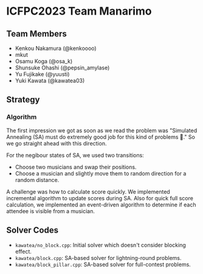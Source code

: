 # ICFPC2023 Team Manarimo

## Team Members
* Kenkou Nakamura (@kenkoooo)
* mkut
* Osamu Koga (@osa_k)
* Shunsuke Ohashi (@pepsin_amylase)
* Yu Fujikake (@yuusti)
* Yuki Kawata (@kawatea03)

## Strategy
### Algorithm
The first impression we got as soon as we read the problem was "Simulated Annealing (SA) must do extremely good job for this kind of problems 🤔." So we go straight ahead with this direction.

For the negibour states of SA, we used two transitions:

* Choose two musicians and swap their positions.
* Choose a musician and slightly move them to random direction for a random distance.

A challenge was how to calculate score quickly. We implemented incremental algorithm to update scores during SA. Also for quick full score calculation, we implemented an event-driven algorithm to determine if each attendee is visible from a musician.

## Solver Codes
* `kawatea/no_block.cpp`: Initial solver which doesn't consider blocking effect.
* `kawatea/block.cpp`: SA-based solver for lightning-round problems.
* `kawatea/block_pillar.cpp`: SA-based solver for full-contest problems.